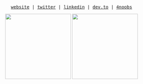 <p align="center">
  <samp>
    <a href="https://citadin.tech/">website</a> |
    <a href="https://twitter.com/devcitadin">twitter</a> |
    <a href="https://linkedin.com/in/rodrigobcitadin">linkedin</a> |
    <a href="https://dev.to/rodrigocitadin">dev.to</a> |
    <a href="https://github.com/he4rt/4noobs">4noobs</a>
  </samp>
</p>

<div align="center">
  <img height="210em"  src="https://github-readme-stats.vercel.app/api/top-langs/?username=rodrigocitadin&langs_count=10&layout=compact&hide_border=true&theme=swift">
  <img height="210em" src="https://github-readme-stats.vercel.app/api?username=rodrigocitadin&hide_border=true&theme=swift">
</div>
